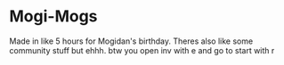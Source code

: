 # Mogi-Mogs
Made in like 5 hours for Mogidan's birthday.
Theres also like some community stuff but ehhh.
btw you open inv with e and go to start with r
